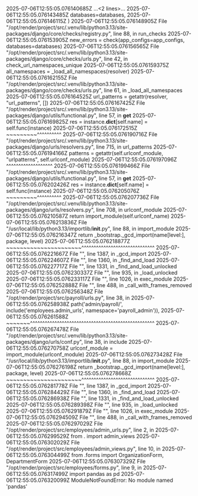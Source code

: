2025-07-06T12:55:05.076140685Z     ...<2 lines>...
2025-07-06T12:55:05.076143485Z         databases=databases,
2025-07-06T12:55:05.076146115Z     )
2025-07-06T12:55:05.076148905Z   File "/opt/render/project/src/.venv/lib/python3.13/site-packages/django/core/checks/registry.py", line 88, in run_checks
2025-07-06T12:55:05.076153905Z     new_errors = check(app_configs=app_configs, databases=databases)
2025-07-06T12:55:05.076156565Z   File "/opt/render/project/src/.venv/lib/python3.13/site-packages/django/core/checks/urls.py", line 42, in check_url_namespaces_unique
2025-07-06T12:55:05.076159375Z     all_namespaces = _load_all_namespaces(resolver)
2025-07-06T12:55:05.076162155Z   File "/opt/render/project/src/.venv/lib/python3.13/site-packages/django/core/checks/urls.py", line 61, in _load_all_namespaces
2025-07-06T12:55:05.076164525Z     url_patterns = getattr(resolver, "url_patterns", [])
2025-07-06T12:55:05.076167425Z   File "/opt/render/project/src/.venv/lib/python3.13/site-packages/django/utils/functional.py", line 57, in __get__
2025-07-06T12:55:05.076169825Z     res = instance.__dict__[self.name] = self.func(instance)
2025-07-06T12:55:05.076172515Z                                          ~~~~~~~~~^^^^^^^^^^
2025-07-06T12:55:05.076190716Z   File "/opt/render/project/src/.venv/lib/python3.13/site-packages/django/urls/resolvers.py", line 715, in url_patterns
2025-07-06T12:55:05.076194166Z     patterns = getattr(self.urlconf_module, "urlpatterns", self.urlconf_module)
2025-07-06T12:55:05.076197096Z                        ^^^^^^^^^^^^^^^^^^^
2025-07-06T12:55:05.076199466Z   File "/opt/render/project/src/.venv/lib/python3.13/site-packages/django/utils/functional.py", line 57, in __get__
2025-07-06T12:55:05.076202426Z     res = instance.__dict__[self.name] = self.func(instance)
2025-07-06T12:55:05.076205076Z                                          ~~~~~~~~~^^^^^^^^^^
2025-07-06T12:55:05.076207736Z   File "/opt/render/project/src/.venv/lib/python3.13/site-packages/django/urls/resolvers.py", line 708, in urlconf_module
2025-07-06T12:55:05.076210587Z     return import_module(self.urlconf_name)
2025-07-06T12:55:05.076213836Z   File "/usr/local/lib/python3.13/importlib/__init__.py", line 88, in import_module
2025-07-06T12:55:05.076216347Z     return _bootstrap._gcd_import(name[level:], package, level)
2025-07-06T12:55:05.076218877Z            ~~~~~~~~~~~~~~~~~~~~~~^^^^^^^^^^^^^^^^^^^^^^^^^^^^^^
2025-07-06T12:55:05.076221667Z   File "<frozen importlib._bootstrap>", line 1387, in _gcd_import
2025-07-06T12:55:05.076224607Z   File "<frozen importlib._bootstrap>", line 1360, in _find_and_load
2025-07-06T12:55:05.076227717Z   File "<frozen importlib._bootstrap>", line 1331, in _find_and_load_unlocked
2025-07-06T12:55:05.076230337Z   File "<frozen importlib._bootstrap>", line 935, in _load_unlocked
2025-07-06T12:55:05.076233117Z   File "<frozen importlib._bootstrap_external>", line 1026, in exec_module
2025-07-06T12:55:05.076252888Z   File "<frozen importlib._bootstrap>", line 488, in _call_with_frames_removed
2025-07-06T12:55:05.076256348Z   File "/opt/render/project/src/payroll/urls.py", line 38, in <module>
2025-07-06T12:55:05.076258938Z     path('admin/payroll/', include('employees.admin_urls', namespace='payroll_admin')),
2025-07-06T12:55:05.076261588Z                            ~~~~~~~^^^^^^^^^^^^^^^^^^^^^^^^^^^^^^^^^^^^^^^^^^^^^^^^^^^
2025-07-06T12:55:05.076267478Z   File "/opt/render/project/src/.venv/lib/python3.13/site-packages/django/urls/conf.py", line 38, in include
2025-07-06T12:55:05.076270758Z     urlconf_module = import_module(urlconf_module)
2025-07-06T12:55:05.076273428Z   File "/usr/local/lib/python3.13/importlib/__init__.py", line 88, in import_module
2025-07-06T12:55:05.076276198Z     return _bootstrap._gcd_import(name[level:], package, level)
2025-07-06T12:55:05.076278668Z            ~~~~~~~~~~~~~~~~~~~~~~^^^^^^^^^^^^^^^^^^^^^^^^^^^^^^
2025-07-06T12:55:05.076281778Z   File "<frozen importlib._bootstrap>", line 1387, in _gcd_import
2025-07-06T12:55:05.076284429Z   File "<frozen importlib._bootstrap>", line 1360, in _find_and_load
2025-07-06T12:55:05.076286938Z   File "<frozen importlib._bootstrap>", line 1331, in _find_and_load_unlocked
2025-07-06T12:55:05.076289398Z   File "<frozen importlib._bootstrap>", line 935, in _load_unlocked
2025-07-06T12:55:05.076291879Z   File "<frozen importlib._bootstrap_external>", line 1026, in exec_module
2025-07-06T12:55:05.076294509Z   File "<frozen importlib._bootstrap>", line 488, in _call_with_frames_removed
2025-07-06T12:55:05.076297029Z   File "/opt/render/project/src/employees/admin_urls.py", line 2, in <module>
2025-07-06T12:55:05.076299529Z     from . import admin_views
2025-07-06T12:55:05.076302029Z   File "/opt/render/project/src/employees/admin_views.py", line 10, in <module>
2025-07-06T12:55:05.076304499Z     from .forms import OrganizationForm, DepartmentForm
2025-07-06T12:55:05.076307329Z   File "/opt/render/project/src/employees/forms.py", line 9, in <module>
2025-07-06T12:55:05.076317499Z     import pandas as pd
2025-07-06T12:55:05.076320099Z ModuleNotFoundError: No module named 'pandas'